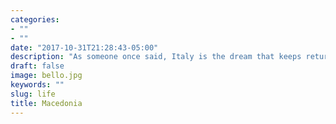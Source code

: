 ```yaml
---
categories:
- ""
- ""
date: "2017-10-31T21:28:43-05:00"
description: "As someone once said, Italy is the dream that keeps returning for the rest of your life."
draft: false
image: bello.jpg
keywords: ""
slug: life
title: Macedonia
---
```




